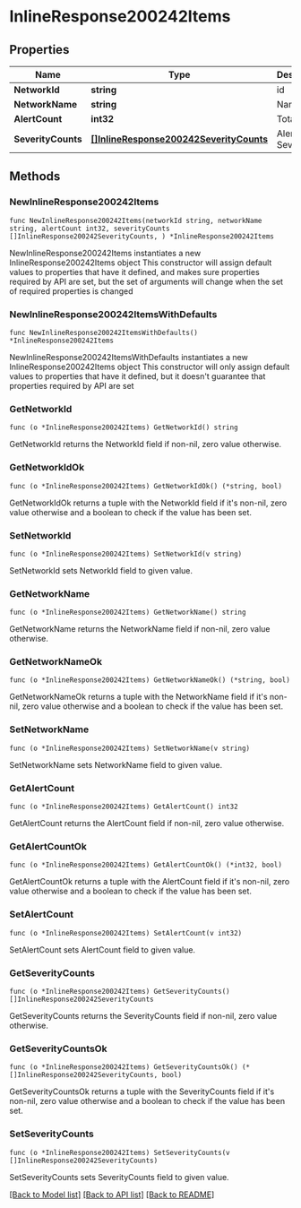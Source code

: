 # InlineResponse200242Items

## Properties

Name | Type | Description | Notes
------------ | ------------- | ------------- | -------------
**NetworkId** | **string** | id | 
**NetworkName** | **string** | Name | 
**AlertCount** | **int32** | Total Alerts | 
**SeverityCounts** | [**[]InlineResponse200242SeverityCounts**](InlineResponse200242SeverityCounts.md) | Alerts By Severity | 

## Methods

### NewInlineResponse200242Items

`func NewInlineResponse200242Items(networkId string, networkName string, alertCount int32, severityCounts []InlineResponse200242SeverityCounts, ) *InlineResponse200242Items`

NewInlineResponse200242Items instantiates a new InlineResponse200242Items object
This constructor will assign default values to properties that have it defined,
and makes sure properties required by API are set, but the set of arguments
will change when the set of required properties is changed

### NewInlineResponse200242ItemsWithDefaults

`func NewInlineResponse200242ItemsWithDefaults() *InlineResponse200242Items`

NewInlineResponse200242ItemsWithDefaults instantiates a new InlineResponse200242Items object
This constructor will only assign default values to properties that have it defined,
but it doesn't guarantee that properties required by API are set

### GetNetworkId

`func (o *InlineResponse200242Items) GetNetworkId() string`

GetNetworkId returns the NetworkId field if non-nil, zero value otherwise.

### GetNetworkIdOk

`func (o *InlineResponse200242Items) GetNetworkIdOk() (*string, bool)`

GetNetworkIdOk returns a tuple with the NetworkId field if it's non-nil, zero value otherwise
and a boolean to check if the value has been set.

### SetNetworkId

`func (o *InlineResponse200242Items) SetNetworkId(v string)`

SetNetworkId sets NetworkId field to given value.


### GetNetworkName

`func (o *InlineResponse200242Items) GetNetworkName() string`

GetNetworkName returns the NetworkName field if non-nil, zero value otherwise.

### GetNetworkNameOk

`func (o *InlineResponse200242Items) GetNetworkNameOk() (*string, bool)`

GetNetworkNameOk returns a tuple with the NetworkName field if it's non-nil, zero value otherwise
and a boolean to check if the value has been set.

### SetNetworkName

`func (o *InlineResponse200242Items) SetNetworkName(v string)`

SetNetworkName sets NetworkName field to given value.


### GetAlertCount

`func (o *InlineResponse200242Items) GetAlertCount() int32`

GetAlertCount returns the AlertCount field if non-nil, zero value otherwise.

### GetAlertCountOk

`func (o *InlineResponse200242Items) GetAlertCountOk() (*int32, bool)`

GetAlertCountOk returns a tuple with the AlertCount field if it's non-nil, zero value otherwise
and a boolean to check if the value has been set.

### SetAlertCount

`func (o *InlineResponse200242Items) SetAlertCount(v int32)`

SetAlertCount sets AlertCount field to given value.


### GetSeverityCounts

`func (o *InlineResponse200242Items) GetSeverityCounts() []InlineResponse200242SeverityCounts`

GetSeverityCounts returns the SeverityCounts field if non-nil, zero value otherwise.

### GetSeverityCountsOk

`func (o *InlineResponse200242Items) GetSeverityCountsOk() (*[]InlineResponse200242SeverityCounts, bool)`

GetSeverityCountsOk returns a tuple with the SeverityCounts field if it's non-nil, zero value otherwise
and a boolean to check if the value has been set.

### SetSeverityCounts

`func (o *InlineResponse200242Items) SetSeverityCounts(v []InlineResponse200242SeverityCounts)`

SetSeverityCounts sets SeverityCounts field to given value.



[[Back to Model list]](../README.md#documentation-for-models) [[Back to API list]](../README.md#documentation-for-api-endpoints) [[Back to README]](../README.md)



